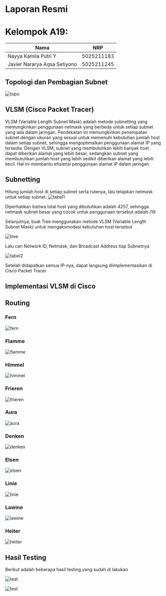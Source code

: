 # Laporan Resmi

# Kelompok A19:
| Nama | NRP |
| ---------------------- | ---------- |
| Nayya Kamila Putri Y | 5025211183 |
| Javier Nararya Aqsa Setiyono | 5025211245 |

## Topologi dan Pembagian Subnet
![topo](img/topologi.png)

## VLSM (Cisco Packet Tracer)

VLSM (Variable Length Subnet Mask) adalah metode subnetting yang memungkinkan penggunaan netmask yang berbeda untuk setiap subnet yang ada dalam jaringan. Pendekatan ini memungkinkan penempatan subnet dengan ukuran yang sesuai untuk memenuhi kebutuhan jumlah host dalam setiap subnet, sehingga mengoptimalkan penggunaan alamat IP yang tersedia. Dengan VLSM, subnet yang membutuhkan lebih banyak host dapat diberikan alamat yang lebih besar, sedangkan subnet yang membutuhkan jumlah host yang lebih sedikit diberikan alamat yang lebih kecil. Hal ini membantu efisiensi penggunaan alamat IP dalam jaringan.

## Subnetting

Hitung jumlah host di setiap subnet serta rutenya, lalu tetapkan netmask untuk setiap subnet.
![tabel1](img/tabel1.png)

Diperhatikan bahwa total host yang dibutuhkan adalah 4257, sehingga netmask subnet besar yang cocok untuk penggunaan tersebut adalah /19

Selanjutnya, buat Tree menggunakan metode VLSM (Variable Length Subnet Mask) untuk mengakomodasi kebutuhan host tersebut

![tree](img/Tree.jpg)

Lalu cari Network ID, Netmask, dan Broadcast Address tiap Subnetnya

![tabel2](img/tabel2.png)

Setelah didapatkan semua IP-nya, dapat langsung diimplementasikan di Cisco Packet Tracer

## Implementasi VLSM di Cisco
## Routing

### Fern
![fern](img/fern.png)

### Flamme
![flamme](img/flamme.png)

### Himmel
![himmel](img/himmel.png)

### Frieren
![frieren](img/frieren.png)

### Aura
![aura](img/aura.png)

### Denken
![denken](img/denken.png)

### Elsen
![elsen](img/elsen.png)

### Linie
![linie](img/linie.png)

### Lawine
![lawine](img/lawine.png)

### Heiter
![heiter](img/heiter.png)

## Hasil Testing
Berikut adalah beberapa hasil testing yang sudah di lakukan

![test](img/test1.png)

![test](img/test2.png)
